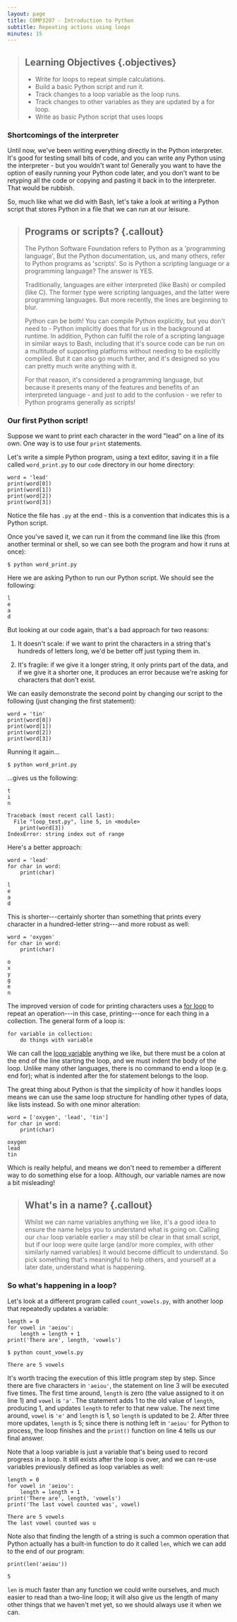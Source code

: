 ```yaml
---
layout: page
title: COMP3207 - Introduction to Python
subtitle: Repeating actions using loops
minutes: 15
---
```

> ## Learning Objectives {.objectives}
>
> *   Write for loops to repeat simple calculations.
> *   Build a basic Python script and run it.
> *   Track changes to a loop variable as the loop runs.
> *   Track changes to other variables as they are updated by a for loop.
> *   Write as basic Python script that uses loops


### Shortcomings of the interpreter

Until now, we've been writing everything directly in the Python interpreter.
It's good for testing small bits of code, and you can write any Python using the interpreter - but you wouldn't want to!
Generally you want to have the option of easily running your Python code later, and you don't want to be retyping all the code or copying and pasting it back in to the interpreter. That would be rubbish.

So, much like what we did with Bash, let's take a look at writing a Python script that stores Python in a file that we can run at our leisure.

> ## Programs or scripts? {.callout}
> 
> The Python Software Foundation refers to Python as a 'programming language',
> But the Python documentation, us, and many others, refer to Python programs
> as 'scripts'. So is Python a scripting language or a programming language?
> The answer is YES.
>
> Traditionally, languages are either interpreted (like Bash) or compiled (like 
> C). The former type were scripting languages, and the latter were programming
> languages. But more recently, the lines are beginning to blur.
> 
> Python can be both! You can compile Python explicitly, but you don't need to - 
> Python implicitly does that for us in the background at runtime.
> In addition, Python can fulfil the role of a scripting language in similar
> ways to Bash, including that it's source code can be run on a multitude
> of supporting platforms without needing to be explicitly compiled. But it
> can also go much further, and it's designed so you can pretty much write 
> anything with it.
>
> For that reason, it's considered a programming language, but because it presents
> many of the features and benefits of an interpreted language - and just to add to the
> confusion - we refer to Python programs generally as scripts!

### Our first Python script!

Suppose we want to print each character in the word "lead" on a line of its own.
One way is to use four `print` statements.

Let's write a simple Python program, using a text editor, saving it in a file called `word_print.py` to our `code` directory in our home directory:

~~~ {.python}
word = 'lead'
print(word[0])
print(word[1])
print(word[2])
print(word[3])
~~~

Notice the file has `.py` at the end - this is a convention that indicates this
is a Python script.

Once you've saved it, we can run it from the command line like this (from another terminal or shell, so we can see both the program and how it runs at once):

~~~ {.bash}
$ python word_print.py
~~~

Here we are asking Python to run our Python script. We should see the following:

~~~ {.output}
l
e
a
d
~~~

But looking at our code again, that's a bad approach for two reasons:

1.  It doesn't scale:
    if we want to print the characters in a string that's hundreds of
    letters long, we'd be better off just typing them in.

2.  It's fragile:
    if we give it a longer string,
    it only prints part of the data,
    and if we give it a shorter one,
    it produces an error because we're asking for characters that don't exist.

We can easily demonstrate the second point by changing our script to the following (just changing the first statement):

~~~ {.python}
word = 'tin'
print(word[0])
print(word[1])
print(word[2])
print(word[3])
~~~

Running it again...

~~~ {.bash}
$ python word_print.py
~~~

...gives us the following:

~~~ {.output}
t
i
n
~~~
~~~ {.error}
Traceback (most recent call last):
  File "loop_test.py", line 5, in <module>
    print(word[3])
IndexError: string index out of range
~~~

Here's a better approach:

~~~ {.python}
word = 'lead'
for char in word:
    print(char)
~~~

~~~ {.output}
l
e
a
d
~~~

This is shorter---certainly shorter than something that prints every character in a hundred-letter string---and
more robust as well:

~~~ {.python}
word = 'oxygen'
for char in word:
    print(char)
~~~

~~~ {.output}
o
x
y
g
e
n
~~~

The improved version of code for printing characters uses a [for loop](../../reference.html#for-loop)
to repeat an operation---in this case, printing---once for each thing in a collection.
The general form of a loop is:

~~~ {.python}
for variable in collection:
    do things with variable
~~~

We can call the [loop variable](../../reference.html#loop-variable) anything we 
like, but there must be a colon at the end of the line starting the loop,
and we must indent the body of the loop. Unlike many other languages, there is 
no command to end a loop (e.g. end for); what is indented after the for 
statement belongs to the loop.

The great thing about Python is that the simplicity of how it handles loops
means we can use the same loop structure for handling other types of data, like
lists instead. So with one minor alteration:

~~~ {.python}
word = ['oxygen', 'lead', 'tin']
for char in word:
    print(char)
~~~

~~~ {.output}
oxygen
lead
tin
~~~

Which is really helpful, and means we don't need to remember a different way to do something else for a loop. Although, our variable names are now a bit misleading!

> ## What's in a name? {.callout}
> 
> Whilst we can name variables anything we like, it's a good idea to ensure the
> name helps you to understand what is going on. Calling our `char` loop 
> variable earlier `x` may still be clear in that small script, but if our loop
> were quite large (and/or more complex, with other similarly named variables)
> it would become difficult to understand. So pick something that's meaningful
> to help others, and yourself at a later date, understand what is happening.

### So what's happening in a loop?

Let's look at a different program called `count_vowels.py`, with another loop that repeatedly updates a variable:

~~~ {.python}
length = 0
for vowel in 'aeiou':
    length = length + 1
print('There are', length, 'vowels')
~~~

~~~ {.bash}
$ python count_vowels.py
~~~

~~~ {.output}
There are 5 vowels
~~~

It's worth tracing the execution of this little program step by step.
Since there are five characters in `'aeiou'`,
the statement on line 3 will be executed five times.
The first time around, `length` is zero (the value assigned to it on line 1)
and `vowel` is `'a'`.
The statement adds 1 to the old value of `length`,
producing 1, and updates `length` to refer to that new value.
The next time around,
`vowel` is `'e'` and `length` is 1,
so `length` is updated to be 2.
After three more updates,
`length` is 5;
since there is nothing left in `'aeiou'` for Python to process,
the loop finishes
and the `print()` function on line 4 tells us our final answer.

Note that a loop variable is just a variable that's being used to record progress in a loop.
It still exists after the loop is over,
and we can re-use variables previously defined as loop variables as well:

~~~ {.python}
length = 0
for vowel in 'aeiou':
    length = length + 1
print('There are', length, 'vowels')
print('The last vowel counted was', vowel)
~~~

~~~ {.output}
There are 5 vowels
The last vowel counted was u
~~~

Note also that finding the length of a string is such a common operation
that Python actually has a built-in function to do it called `len`, which
we can add to the end of our program:

~~~ {.python}
print(len('aeiou'))
~~~

~~~ {.output}
5
~~~

`len` is much faster than any function we could write ourselves,
and much easier to read than a two-line loop;
it will also give us the length of many other things that we haven't met yet,
so we should always use it when we can.
